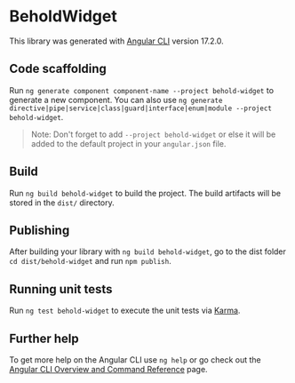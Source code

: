 # BeholdWidget

This library was generated with [Angular CLI](https://github.com/angular/angular-cli) version 17.2.0.

## Code scaffolding

Run `ng generate component component-name --project behold-widget` to generate a new component. You can also use `ng generate directive|pipe|service|class|guard|interface|enum|module --project behold-widget`.
> Note: Don't forget to add `--project behold-widget` or else it will be added to the default project in your `angular.json` file. 

## Build

Run `ng build behold-widget` to build the project. The build artifacts will be stored in the `dist/` directory.

## Publishing

After building your library with `ng build behold-widget`, go to the dist folder `cd dist/behold-widget` and run `npm publish`.

## Running unit tests

Run `ng test behold-widget` to execute the unit tests via [Karma](https://karma-runner.github.io).

## Further help

To get more help on the Angular CLI use `ng help` or go check out the [Angular CLI Overview and Command Reference](https://angular.io/cli) page.

